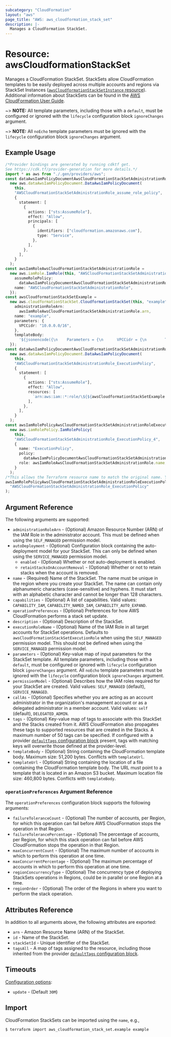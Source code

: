 ```yaml
---
subcategory: "CloudFormation"
layout: "aws"
page_title: "AWS: aws_cloudformation_stack_set"
description: |-
  Manages a CloudFormation StackSet.
---
```


# Resource: awsCloudformationStackSet

Manages a CloudFormation StackSet. StackSets allow CloudFormation templates to be easily deployed across multiple accounts and regions via StackSet Instances ([`awsCloudformationStackSetInstance` resource](/docs/providers/aws/r/cloudformation_stack_set_instance.html)). Additional information about StackSets can be found in the [AWS CloudFormation User Guide](https://docs.aws.amazon.com/AWSCloudFormation/latest/UserGuide/what-is-cfnstacksets.html).

\~> **NOTE:** All template parameters, including those with a `default`, must be configured or ignored with the `lifecycle` configuration block `ignoreChanges` argument.

\~> **NOTE:** All `noEcho` template parameters must be ignored with the `lifecycle` configuration block `ignoreChanges` argument.

## Example Usage

```typescript
/*Provider bindings are generated by running cdktf get.
See https://cdk.tf/provider-generation for more details.*/
import * as aws from "./.gen/providers/aws";
const dataAwsIamPolicyDocumentAwsCloudFormationStackSetAdministrationRoleAssumeRolePolicy =
  new aws.dataAwsIamPolicyDocument.DataAwsIamPolicyDocument(
    this,
    "AWSCloudFormationStackSetAdministrationRole_assume_role_policy",
    {
      statement: [
        {
          actions: ["sts:AssumeRole"],
          effect: "Allow",
          principals: [
            {
              identifiers: ["cloudformation.amazonaws.com"],
              type: "Service",
            },
          ],
        },
      ],
    }
  );
const awsIamRoleAwsCloudFormationStackSetAdministrationRole =
  new aws.iamRole.IamRole(this, "AWSCloudFormationStackSetAdministrationRole", {
    assumeRolePolicy:
      dataAwsIamPolicyDocumentAwsCloudFormationStackSetAdministrationRoleAssumeRolePolicy.json,
    name: "AWSCloudFormationStackSetAdministrationRole",
  });
const awsCloudformationStackSetExample =
  new aws.cloudformationStackSet.CloudformationStackSet(this, "example", {
    administrationRoleArn:
      awsIamRoleAwsCloudFormationStackSetAdministrationRole.arn,
    name: "example",
    parameters: {
      VPCCidr: "10.0.0.0/16",
    },
    templateBody:
      '${jsonencode({\n    Parameters = {\n      VPCCidr = {\n        Type        = "String"\n        Default     = "10.0.0.0/16"\n        Description = "Enter the CIDR block for the VPC. Default is 10.0.0.0/16."\n      }\n    }\n    Resources = {\n      myVpc = {\n        Type = "AWS::EC2::VPC"\n        Properties = {\n          CidrBlock = {\n            Ref = "VPCCidr"\n          }\n          Tags = [\n            {\n              Key   = "Name"\n              Value = "Primary_CF_VPC"\n            }\n          ]\n        }\n      }\n    }\n  })}',
  });
const dataAwsIamPolicyDocumentAwsCloudFormationStackSetAdministrationRoleExecutionPolicy =
  new aws.dataAwsIamPolicyDocument.DataAwsIamPolicyDocument(
    this,
    "AWSCloudFormationStackSetAdministrationRole_ExecutionPolicy",
    {
      statement: [
        {
          actions: ["sts:AssumeRole"],
          effect: "Allow",
          resources: [
            `arn:aws:iam::*:role/\${${awsCloudformationStackSetExample.executionRoleName}}`,
          ],
        },
      ],
    }
  );
const awsIamRolePolicyAwsCloudFormationStackSetAdministrationRoleExecutionPolicy =
  new aws.iamRolePolicy.IamRolePolicy(
    this,
    "AWSCloudFormationStackSetAdministrationRole_ExecutionPolicy_4",
    {
      name: "ExecutionPolicy",
      policy:
        dataAwsIamPolicyDocumentAwsCloudFormationStackSetAdministrationRoleExecutionPolicy.json,
      role: awsIamRoleAwsCloudFormationStackSetAdministrationRole.name,
    }
  );
/*This allows the Terraform resource name to match the original name. You can remove the call if you don't need them to match.*/
awsIamRolePolicyAwsCloudFormationStackSetAdministrationRoleExecutionPolicy.overrideLogicalId(
  "AWSCloudFormationStackSetAdministrationRole_ExecutionPolicy"
);

```

## Argument Reference

The following arguments are supported:

* `administrationRoleArn` - (Optional) Amazon Resource Number (ARN) of the IAM Role in the administrator account. This must be defined when using the `SELF_MANAGED` permission model.
* `autoDeployment` - (Optional) Configuration block containing the auto-deployment model for your StackSet. This can only be defined when using the `SERVICE_MANAGED` permission model.
  * `enabled` - (Optional) Whether or not auto-deployment is enabled.
  * `retainStacksOnAccountRemoval` - (Optional) Whether or not to retain stacks when the account is removed.
* `name` - (Required) Name of the StackSet. The name must be unique in the region where you create your StackSet. The name can contain only alphanumeric characters (case-sensitive) and hyphens. It must start with an alphabetic character and cannot be longer than 128 characters.
* `capabilities` - (Optional) A list of capabilities. Valid values: `CAPABILITY_IAM`, `CAPABILITY_NAMED_IAM`, `CAPABILITY_AUTO_EXPAND`.
* `operationPreferences` - (Optional) Preferences for how AWS CloudFormation performs a stack set update.
* `description` - (Optional) Description of the StackSet.
* `executionRoleName` - (Optional) Name of the IAM Role in all target accounts for StackSet operations. Defaults to `awsCloudFormationStackSetExecutionRole` when using the `SELF_MANAGED` permission model. This should not be defined when using the `SERVICE_MANAGED` permission model.
* `parameters` - (Optional) Key-value map of input parameters for the StackSet template. All template parameters, including those with a `default`, must be configured or ignored with `lifecycle` configuration block `ignoreChanges` argument. All `noEcho` template parameters must be ignored with the `lifecycle` configuration block `ignoreChanges` argument.
* `permissionModel` - (Optional) Describes how the IAM roles required for your StackSet are created. Valid values: `SELF_MANAGED` (default), `SERVICE_MANAGED`.
* `callAs` - (Optional) Specifies whether you are acting as an account administrator in the organization's management account or as a delegated administrator in a member account. Valid values: `self` (default), `DELEGATED_ADMIN`.
* `tags` - (Optional) Key-value map of tags to associate with this StackSet and the Stacks created from it. AWS CloudFormation also propagates these tags to supported resources that are created in the Stacks. A maximum number of 50 tags can be specified. If configured with a provider [`defaultTags` configuration block](https://registry.terraform.io/providers/hashicorp/aws/latest/docs#default_tags-configuration-block) present, tags with matching keys will overwrite those defined at the provider-level.
* `templateBody` - (Optional) String containing the CloudFormation template body. Maximum size: 51,200 bytes. Conflicts with `templateUrl`.
* `templateUrl` - (Optional) String containing the location of a file containing the CloudFormation template body. The URL must point to a template that is located in an Amazon S3 bucket. Maximum location file size: 460,800 bytes. Conflicts with `templateBody`.

### `operationPreferences` Argument Reference

The `operationPreferences` configuration block supports the following arguments:

* `failureToleranceCount` - (Optional) The number of accounts, per Region, for which this operation can fail before AWS CloudFormation stops the operation in that Region.
* `failureTolerancePercentage` - (Optional) The percentage of accounts, per Region, for which this stack operation can fail before AWS CloudFormation stops the operation in that Region.
* `maxConcurrentCount` - (Optional) The maximum number of accounts in which to perform this operation at one time.
* `maxConcurrentPercentage` - (Optional) The maximum percentage of accounts in which to perform this operation at one time.
* `regionConcurrencyType` - (Optional) The concurrency type of deploying StackSets operations in Regions, could be in parallel or one Region at a time.
* `regionOrder` - (Optional) The order of the Regions in where you want to perform the stack operation.

## Attributes Reference

In addition to all arguments above, the following attributes are exported:

* `arn` - Amazon Resource Name (ARN) of the StackSet.
* `id` - Name of the StackSet.
* `stackSetId` - Unique identifier of the StackSet.
* `tagsAll` - A map of tags assigned to the resource, including those inherited from the provider [`defaultTags` configuration block](https://registry.terraform.io/providers/hashicorp/aws/latest/docs#default_tags-configuration-block).

## Timeouts

[Configuration options](https://developer.hashicorp.com/terraform/language/resources/syntax#operation-timeouts):

* `update` - (Default `30M`)

## Import

CloudFormation StackSets can be imported using the `name`, e.g.,

```console
$ terraform import aws_cloudformation_stack_set.example example
```
